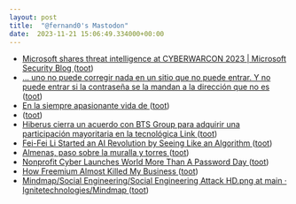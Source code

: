 ```yaml
---
layout: post
title:  "@fernand0's Mastodon"
date:  2023-11-21 15:06:49.334000+00:00
---
```

*  [Microsoft shares threat intelligence at CYBERWARCON 2023 \| Microsoft Security Blog ](https://www.microsoft.com/en-us/security/blog/2023/11/09/microsoft-shares-threat-intelligence-at-cyberwarcon-2023) ([toot](https://mastodon.social/@fernand0/111449159062846046))
*  [... uno no puede corregir nada en un sitio que no puede entrar. Y no puede entrar si la contraseña se la mandan a la dirección que no es ](https://mastodon.social/@fernand0/111449001009846601) ([toot](https://mastodon.social/@fernand0/111449001009846601))
*  [En la siempre apasionante vida de  ](https://mastodon.social/@fernand0) ([toot](https://mastodon.social/@fernand0/111448998565183557))
*  [ ](https://mastodon.social/@macosas) ([toot](https://mastodon.social/@fernand0/111448598376003042))
*  [Hiberus cierra un acuerdo con BTS Group para adquirir una participación mayoritaria en la tecnológica Link  ](https://www.eleconomista.es/actualidad/noticias/12536971/11/23/hiberus-cierra-un-acuerdo-con-bts-group-para-adquirir-una-participacion-mayoritaria-en-la-tecnologica-link.html) ([toot](https://mastodon.social/@fernand0/111448557452075928))
*  [Fei-Fei Li Started an AI Revolution by Seeing Like an Algorithm ](https://www.wired.com/story/plaintext-fei-fei-li-ai-revolution-seeing-imagenet-algorithm) ([toot](https://mastodon.social/@fernand0/111448231268059095))
*  [Almenas, paso sobre la muralla y torres ](https://www.flickr.com/photos/fernand0/53303553552) ([toot](https://mastodon.social/@fernand0/111448220813450590))
*  [Nonprofit Cyber Launches World More Than A Password Day ](https://nonprofitcyber.org/nonprofit-cyber-launches-world-more-than-a-password-day) ([toot](https://mastodon.social/@fernand0/111448100335386836))
*  [How Freemium Almost Killed My Business ](https://every.to/p/how-freemium-almost-killed-my-busines) ([toot](https://mastodon.social/@fernand0/111447891883095888))
*  [Mindmap/Social Engineering/Social Engineering Attack HD.png at main · Ignitetechnologies/Mindmap ](https://github.com/Ignitetechnologies/Mindmap/blob/main/Social%20Engineering/Social%20Engineering%20Attack%20HD.pn) ([toot](https://mastodon.social/@fernand0/111446258307978846))
